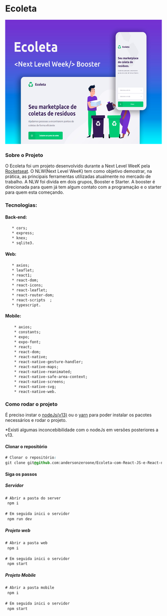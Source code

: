 # Ecoleta

<img src="./img/img1.jpg" width="900" height="400" >

### Sobre o Projeto

O Ecoleta foi um projeto desenvolvido durante a Next Level WeeK pela [Rocketseat](https://rocketseat.com.br/).
O NLW(Next Level WeeK) tem como objetivo demostrar, na prática, as principais ferramentas utilizadas atualmente no mercado de trabalho. A NLW foi divida em dois grupos, Booster e Starter. A booster é direcionada para quem já tem algum contato com a programação e o starter para quem esta começando.

### Tecnologias:

  #### Back-end:

       * cors;
       * express;
       * knex;
       * sqlite3.

   #### Web:

       * axios;
       * leaflet;
       * react1;
       * react-dom;
       * react-icons;
       * react-leaflet;
       * react-router-dom;
       * react-scripts  ;     
       * typescript.

   #### Mobile:

        * axios; 
        * constants;
        * expo; 
        * expo-font;
        * react; 
        * react-dom; 
        * react-native;
        * react-native-gesture-handler;
        * react-native-maps;
        * react-native-reanimated;
        * react-native-safe-area-context;
        * react-native-screens;
        * react-native-svg;
        * react-native-web.

### Como rodar o projeto  

É preciso instar o [nodeJs(v13)](https://nodejs.org/en/download/) ou o [yarn](https://classic.yarnpkg.com/pt-BR/) para poder instalar os pacotes necessários e rodar o projeto.

*Existi algumas inconcebibilidade com o nodeJs em versões posteriores a v13.

#### Clonar o repositório

```css
# Clonar o repositório:
git clone git@github.com:andersonzeroone/Ecoleta-com-React-JS-e-React-native.git
```

#### Siga os passos

##### Servidor
```css
# Abrir a pasta do server
 npm i 

# Em seguida inici o servidor 
 npm run dev
```

##### Projeto web
```css
# Abrir a pasta web
 npm i 

# Em seguida inici o servidor 
 npm start
```

##### Projeto Mobile
```css
# Abrir a pasta mobile
 npm i 

# Em seguida inici o servidor 
 npm start
```